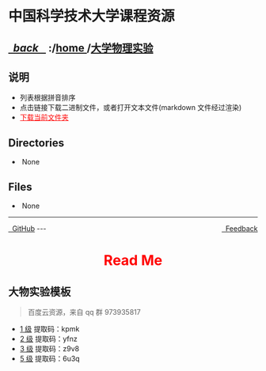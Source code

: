 
<!--
<head>
    <meta http-equiv="content-type" content="text/html; charset=utf-8">
    <title> 中国科学技术大学课程资源</title>
</head>
-->
# 中国科学技术大学课程资源

<div>
  <h2>
    <a href="../index.html">&nbsp;&nbsp;<i class="fa fa-level-up">back </i>&nbsp;&nbsp;</a>
    :/<a href="../index.html">home <i class="fa fa-home"></i></a>/<a href="index.html">大学物理实验</a>
  </h2>
</div>

## 说明
- 列表根据拼音排序
- 点击链接下载二进制文件，或者打开文本文件(markdown 文件经过渲染)
- <a href="http://downgit.zhoudaxiaa.com/#/home?url=https://github.com/USTC-Resource/USTC-Course/tree/master/大学物理实验" style="color:red;text-decoration:underline;" target="_black">下载当前文件夹</a>

## Directories
<ul><li><i class="fa fa-meh-o"></i>&nbsp;None</li></ul>

## Files
<ul><li><i class="fa fa-meh-o"></i>&nbsp;None</li></ul>

---
<div style="text-decration:underline;display:inline">
  <a href="https://github.com/USTC-Resource/USTC-Course.git" target="_blank" rel="external"><i class="fa fa-github"></i>&nbsp; GitHub</a>
  <a href="mailto:&#122;huheqin1@gmail?subject=反馈与建议" style="float:right" target="_blank" rel="external"><i class="fa fa-envelope"></i>&nbsp; Feedback</a>
</div>
---

<h1 style="color:red;text-align:center;">Read Me</h1>

<h2 id="_1">大物实验模板</h2>
<blockquote>
<p>百度云资源，来自 qq 群 973935817</p>
</blockquote>
<ul>
<li><a href="https://pan.baidu.com/s/1oRoANGJAR1VdEPBmArmX0w">1 级</a> 提取码：kpmk</li>
<li><a href="https://pan.baidu.com/s/1QZ3wyN-fC1Hr0cdGZx672A">2 级</a> 提取码：yfnz</li>
<li><a href="https://pan.baidu.com/s/1J39pLvg_r4FTsg0tgmCO4A">3 级</a> 提取码：z9v8</li>
<li><a href="https://pan.baidu.com/s/1ECwc9jSy_kODFslJaTcC-Q">5 级</a> 提取码：6u3q</li>
</ul>
